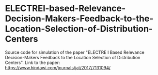 # ELECTREI-based-Relevance-Decision-Makers-Feedback-to-the-Location-Selection-of-Distribution-Centers
Source code for simulation of the paper "ELECTRE I Based Relevance Decision-Makers Feedback to the Location Selection of Distribution Centers". Link to the paper: https://www.hindawi.com/journals/jat/2017/7131094/ 
